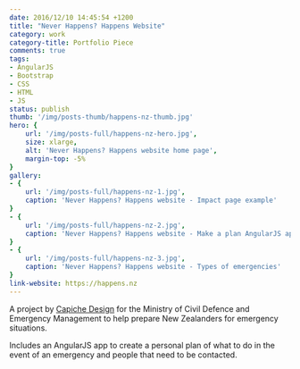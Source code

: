 ```yaml
---
date: 2016/12/10 14:45:54 +1200
title: "Never Happens? Happens Website"
category: work
category-title: Portfolio Piece
comments: true
tags:
- AngularJS
- Bootstrap
- CSS
- HTML
- JS
status: publish
thumb: '/img/posts-thumb/happens-nz-thumb.jpg'
hero: {
	url: '/img/posts-full/happens-nz-hero.jpg',
	size: xlarge,
	alt: 'Never Happens? Happens website home page',
	margin-top: -5%
}
gallery:
- {
	url: '/img/posts-full/happens-nz-1.jpg',
	caption: 'Never Happens? Happens website - Impact page example'
}
- {
	url: '/img/posts-full/happens-nz-2.jpg',
	caption: 'Never Happens? Happens website - Make a plan AngularJS app'
}
- {
	url: '/img/posts-full/happens-nz-3.jpg',
	caption: 'Never Happens? Happens website - Types of emergencies'
}
link-website: https://happens.nz
---
```


A project by [Capiche Design](http://capiche.co.nz) for the Ministry of Civil Defence and Emergency Management to help prepare New Zealanders for emergency situations.

Includes an AngularJS app to create a personal plan of what to do in the event of an emergency and people that need to be contacted.
